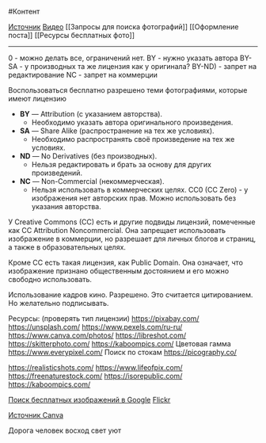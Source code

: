 #Контент 

[Источник](https://fireseo.ru/blog/besplatnye-kartinki-dlya-kommercheskogo-ispolzovaniya/?ysclid=lq281x1448703389607)
[Видео](https://ya.ru/video/preview/865836400684519273)
[[Запросы для поиска фотографий]]
[[Оформление поста]]
[[Ресурсы бесплатных фото]]

______
0 - можно делать все, ограничений нет.
BY - нужно указать автора
BY-SA - у производных та же лицензия как у оригинала?
BY-ND) - запрет на редактирование
NC - запрет на коммерции

Воспользоваться бесплатно разрешено теми фотографиями, которые имеют лицензию 
- **BY** — Attribution (с указанием авторства).
    - Необходимо указать автора оригинального произведения.
- **SA** — Share Alike (распространение на тех же условиях).
    - Необходимо распространять своё произведение на тех же условиях.
- **ND** — No Derivatives (без производных).
    - Нельзя редактировать и брать за основу для других произведений.
- **NC** — Non-Commercial (некоммерческая).
    - Нельзя использовать в коммерческих целях.
CC0 (CC Zero) - у изображения нет авторских прав. Можно использовать без указания авторства.

У Creative Commons (CC) есть и другие подвиды лицензий, помеченные как CC Attribution Noncommercial. Она запрещает использовать изображение в коммерции, но разрешает для личных блогов и страниц, а также в образовательных целях.

Кроме CC есть такая лицензия, как Public Domain. Она означает, что изображение признано общественным достоянием и его можно свободно использовать.

Использование кадров кино.
Разрешено. Это считается цитированием. Но желательно подписывать.

Ресурсы: (проверять тип лицензии)
https://pixabay.com/
https://unsplash.com/
https://www.pexels.com/ru-ru/
https://www.canva.com/photos/
https://libreshot.com/
https://skitterphoto.com/
https://kaboompics.com/   Цветовая гамма
https://www.everypixel.com/  Поиск по стокам
https://picography.co/



https://realisticshots.com/
https://www.lifeofpix.com/
https://freenaturestock.com/
https://isorepublic.com/
https://kaboompics.com/

[Поиск бесплатных изображений в Google](https://www.google.ru/search?q=%D0%B1%D0%B5%D0%BB%D0%BA%D0%B0&tbm=isch&tbs=il:cl&hl=ru&sa=X&ved=0CAAQ1vwEahcKEwiogvCE8YmDAxUAAAAAHQAAAAAQAg&biw=2543&bih=1262)
[Flickr](https://www.flickr.com/creativecommons/)


[Источник Canva](https://www.canva.com/ru_ru/obuchenie/42-sajta-so-stokovymi-foto-i-besplatnymi-kartinkami/)


Дорога
человек
восход
свет
уют
